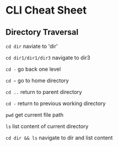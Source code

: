 # CLI Cheat Sheet

## Directory Traversal

`cd dir` 
naviate to 'dir'

`cd dir1/dir1/dir3` 
navigate to dir3

`cd -` 
go back one level 

`cd ~` 
go to home directory 

`cd ..` 
return to parent directory

`cd -`
return to previous working directory 

`pwd` 
get current file path

`ls`
list content of current directory 

`cd dir && ls`
navigate to dir and list content 



